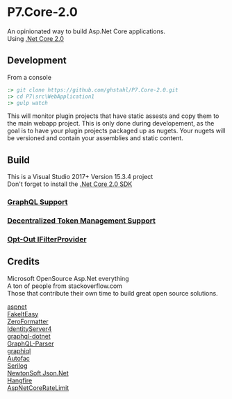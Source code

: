 # P7.Core-2.0
An opinionated way to build Asp.Net Core applications.  
Using [.Net Core 2.0](https://www.microsoft.com/net/download/core)  


## Development

From a console

```cmd
:> git clone https://github.com/ghstahl/P7.Core-2.0.git
:> cd P7\src\WebApplication1
:> gulp watch
```
This will monitor plugin projects that have static assests and copy them to the main webapp project.
This is only done during developement, as the goal is to have your plugin projects packaged up as nugets.
Your nugets will be versioned and contain your assemblies and static content.

## Build
This is a Visual Studio 2017+ Version 15.3.4 project  
Don't forget to install the [.Net Core 2.0 SDK](https://www.microsoft.com/net/download/core)  


### [GraphQL Support](docs/graphQL.md)  
### [Decentralized Token Management Support](docs/decentralized-token-management-support.md)
### [Opt-Out IFilterProvider](docs/opt-out-filter-provider.md)




## Credits
Microsoft OpenSource Asp.Net everything  
A ton of people from stackoverflow.com  
Those that contribute their own time to build great open source solutions.  

[aspnet](https://github.com/aspnet)  
[FakeItEasy](https://github.com/FakeItEasy/FakeItEasy)   
[ZeroFormatter](https://github.com/neuecc/ZeroFormatter)   
[IdentityServer4](https://github.com/IdentityServer/IdentityServer4)   
[graphql-dotnet](https://github.com/graphql-dotnet/graphql-dotnet)   
[GraphQL-Parser](https://github.com/graphql-dotnet/parser)   
[graphiql](https://github.com/graphql/graphiql)   
[Autofac](https://github.com/autofac/Autofac)   
[Serilog](https://serilog.net/)   
[NewtonSoft Json.Net](https://www.newtonsoft.com/json)   
[Hangfire](https://www.hangfire.io/)   
[AspNetCoreRateLimit](https://github.com/stefanprodan/AspNetCoreRateLimit)   

